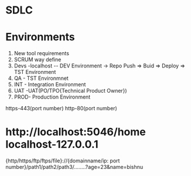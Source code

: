 # SDLC
# Environments

1. New tool requirements
2. SCRUM way define
3. Devs -localhost -- DEV Environment -> Repo Push => Buid => Deploy => TST Environment
4. QA - TST Environmnet
5. INT - Integration Environment
6. UAT -UAT(PO/TPO{Technical Product Owner})
7. PROD- Production Environment

https-443(port number)
http-80(port number)
# http://localhost:5046/home localhost-127.0.0.1
{http/https/ftp/ftps/file}://{domainname/ip: port number}/path1/path2/path3/........?age=23&name=bishnu

